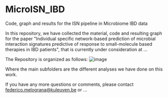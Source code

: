# MicroISN_IBD
 Code, graph and results for the ISN pipeline in Microbiome IBD data


In this repository, we have collected the material, code and resulting graph for the paper "Individual specific network-based prediction of microbial interaction signatures predictive of response to small-molecule based therapies in IBD patients", that is currently under consideration at ... 

The Repository is organized as follows: 
![image](https://github.com/FedericoMelograna/MicroISN_IBD/assets/45097626/8716b95c-7d76-40e6-86d5-bef3dac1ae38)


Where the main subfolders are the different analyses we have done on this work. 

If you have any more questions or comments, please contact federico.melograna@kuleuven.be or ...


